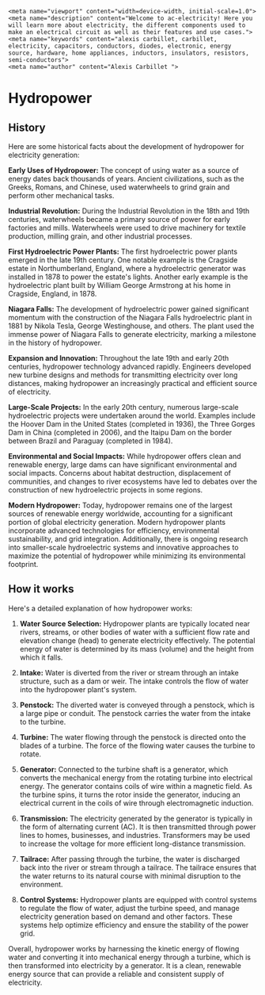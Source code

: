     <meta name="viewport" content="width=device-width, initial-scale=1.0">
    <meta name="description" content="Welcome to ac-electricity! Here you will learn more about electricity, the different components used to make an electrical circuit as well as their features and use cases.">
    <meta name="keywords" content="alexis carbillet, carbillet, electricity, capacitors, conductors, diodes, electronic, energy source, hardware, home appliances, inductors, insulators, resistors, semi-conductors">
    <meta name="author" content="Alexis Carbillet ">
</head>

# Hydropower

## History

Here are some historical facts about the development of hydropower for electricity generation:

**Early Uses of Hydropower:** The concept of using water as a source of energy dates back thousands of years. Ancient civilizations, such as the Greeks, Romans, and Chinese, used waterwheels to grind grain and perform other mechanical tasks.

**Industrial Revolution:** During the Industrial Revolution in the 18th and 19th centuries, waterwheels became a primary source of power for early factories and mills. Waterwheels were used to drive machinery for textile production, milling grain, and other industrial processes.

**First Hydroelectric Power Plants:** The first hydroelectric power plants emerged in the late 19th century. One notable example is the Cragside estate in Northumberland, England, where a hydroelectric generator was installed in 1878 to power the estate's lights. Another early example is the hydroelectric plant built by William George Armstrong at his home in Cragside, England, in 1878.

**Niagara Falls:** The development of hydroelectric power gained significant momentum with the construction of the Niagara Falls hydroelectric plant in 1881 by Nikola Tesla, George Westinghouse, and others. The plant used the immense power of Niagara Falls to generate electricity, marking a milestone in the history of hydropower.

**Expansion and Innovation:** Throughout the late 19th and early 20th centuries, hydropower technology advanced rapidly. Engineers developed new turbine designs and methods for transmitting electricity over long distances, making hydropower an increasingly practical and efficient source of electricity.

**Large-Scale Projects:** In the early 20th century, numerous large-scale hydroelectric projects were undertaken around the world. Examples include the Hoover Dam in the United States (completed in 1936), the Three Gorges Dam in China (completed in 2006), and the Itaipu Dam on the border between Brazil and Paraguay (completed in 1984).

**Environmental and Social Impacts:** While hydropower offers clean and renewable energy, large dams can have significant environmental and social impacts. Concerns about habitat destruction, displacement of communities, and changes to river ecosystems have led to debates over the construction of new hydroelectric projects in some regions.

**Modern Hydropower:** Today, hydropower remains one of the largest sources of renewable energy worldwide, accounting for a significant portion of global electricity generation. Modern hydropower plants incorporate advanced technologies for efficiency, environmental sustainability, and grid integration. Additionally, there is ongoing research into smaller-scale hydroelectric systems and innovative approaches to maximize the potential of hydropower while minimizing its environmental footprint.

## How it works

Here's a detailed explanation of how hydropower works:

1. **Water Source Selection:** Hydropower plants are typically located near rivers, streams, or other bodies of water with a sufficient flow rate and elevation change (head) to generate electricity effectively. The potential energy of water is determined by its mass (volume) and the height from which it falls.

2. **Intake:** Water is diverted from the river or stream through an intake structure, such as a dam or weir. The intake controls the flow of water into the hydropower plant's system.

3. **Penstock:** The diverted water is conveyed through a penstock, which is a large pipe or conduit. The penstock carries the water from the intake to the turbine.

4. **Turbine:** The water flowing through the penstock is directed onto the blades of a turbine. The force of the flowing water causes the turbine to rotate. 

5. **Generator:** Connected to the turbine shaft is a generator, which converts the mechanical energy from the rotating turbine into electrical energy. The generator contains coils of wire within a magnetic field. As the turbine spins, it turns the rotor inside the generator, inducing an electrical current in the coils of wire through electromagnetic induction.

6. **Transmission:** The electricity generated by the generator is typically in the form of alternating current (AC). It is then transmitted through power lines to homes, businesses, and industries. Transformers may be used to increase the voltage for more efficient long-distance transmission.

7. **Tailrace:** After passing through the turbine, the water is discharged back into the river or stream through a tailrace. The tailrace ensures that the water returns to its natural course with minimal disruption to the environment.

8. **Control Systems:** Hydropower plants are equipped with control systems to regulate the flow of water, adjust the turbine speed, and manage electricity generation based on demand and other factors. These systems help optimize efficiency and ensure the stability of the power grid.

Overall, hydropower works by harnessing the kinetic energy of flowing water and converting it into mechanical energy through a turbine, which is then transformed into electricity by a generator. It is a clean, renewable energy source that can provide a reliable and consistent supply of electricity.